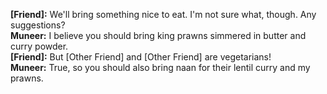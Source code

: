 <strong>[Friend]:</strong> We'll bring something nice to eat. I'm not sure what, though. Any suggestions?<br>
<strong>Muneer:</strong> I believe you should bring king prawns simmered in butter and curry powder.<br>
<strong>[Friend]:</strong> But [Other Friend] and [Other Friend] are vegetarians!<br>
<strong>Muneer:</strong> True, so you should also bring naan for their lentil curry and my prawns.